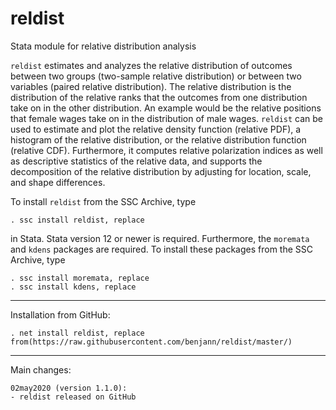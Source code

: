# reldist
Stata module for relative distribution analysis

`reldist` estimates and analyzes the relative distribution of
outcomes between two groups (two-sample relative distribution) or between two
variables (paired relative distribution). The relative distribution is the
distribution of the relative ranks that the outcomes from one distribution take
on in the other distribution. An example would be the relative positions that
female wages take on in the distribution of male wages. `reldist` can be used
to estimate and plot the relative density function (relative PDF), a histogram
of the relative distribution, or the relative distribution function (relative
CDF). Furthermore, it computes relative polarization indices as well as
descriptive statistics of the relative data, and supports the decomposition of
the relative distribution by adjusting for location, scale, and shape
differences.

To install `reldist` from the SSC Archive, type

    . ssc install reldist, replace

in Stata. Stata version 12 or newer is required. Furthermore, the `moremata` and `kdens` 
packages are required. To install these packages from the SSC Archive, type

    . ssc install moremata, replace
    . ssc install kdens, replace

---

Installation from GitHub:

    . net install reldist, replace from(https://raw.githubusercontent.com/benjann/reldist/master/)

---

Main changes:

    02may2020 (version 1.1.0):
    - reldist released on GitHub